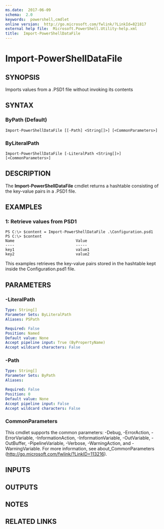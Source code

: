 ```yaml
---
ms.date:  2017-06-09
schema:  2.0
keywords:  powershell,cmdlet
online version:  http://go.microsoft.com/fwlink/?LinkId=821817
external help file:  Microsoft.PowerShell.Utility-help.xml
title:  Import-PowerShellDataFile
---
```


# Import-PowerShellDataFile

## SYNOPSIS
Imports values from a .PSD1 file without invoking its contents
## SYNTAX

### ByPath (Default)
```
Import-PowerShellDataFile [[-Path] <String[]>] [<CommonParameters>]
```

### ByLiteralPath
```
Import-PowerShellDataFile [-LiteralPath <String[]>] [<CommonParameters>]
```

## DESCRIPTION
The **Import-PowerShellDataFile** cmdlet returns a hashtable consisting of the key-value pairs in a .PSD1 file.

## EXAMPLES

### 1: Retrieve values from PSD1
```
PS C:\> $content = Import-PowerShellDataFile .\Configuration.psd1
PS C:\> $content
Name                           Value                                                                          
----                           -----                                                                          
key1                           value1                                                                         
key2                           value2  
```
This examples retrieves the key-value pairs stored in the hashtable kept inside the Configuration.psd1 file. 
## PARAMETERS

### -LiteralPath
```yaml
Type: String[]
Parameter Sets: ByLiteralPath
Aliases: PSPath

Required: False
Position: Named
Default value: None
Accept pipeline input: True (ByPropertyName)
Accept wildcard characters: False
```

### -Path
```yaml
Type: String[]
Parameter Sets: ByPath
Aliases: 

Required: False
Position: 0
Default value: None
Accept pipeline input: False
Accept wildcard characters: False
```

### CommonParameters
This cmdlet supports the common parameters: -Debug, -ErrorAction, -ErrorVariable, -InformationAction, -InformationVariable, -OutVariable, -OutBuffer, -PipelineVariable, -Verbose, -WarningAction, and -WarningVariable. For more information, see about_CommonParameters (http://go.microsoft.com/fwlink/?LinkID=113216).

## INPUTS

## OUTPUTS

## NOTES

## RELATED LINKS

